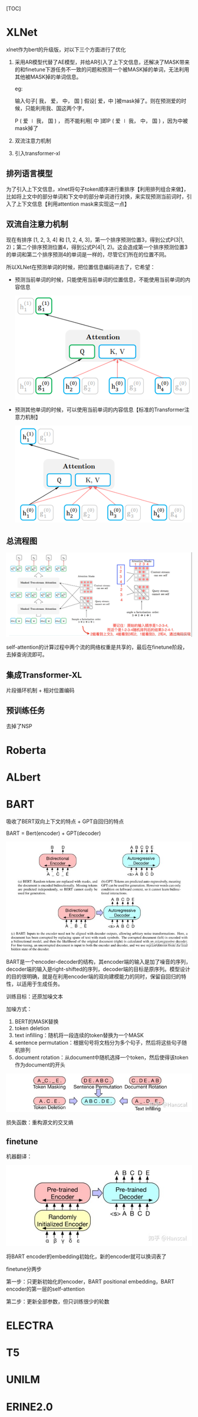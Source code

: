 [TOC]

# XLNet

xlnet作为bert的升级版，对以下三个方面进行了优化

1. 采用AR模型代替了AE模型，并给AR引入了上下文信息，还解决了MASK带来的和finetune下游任务不一致的问题和预测一个被MASK掉的单词，无法利用其他被MASK掉的单词信息。

   eg:

   输入句子[ 我， 爱， 中， 国 ] 假设[ 爱，中 ]被mask掉了。则在预测爱的时候，只能利用我、国这两个字，

   P ( 爱 ∣ 我， 国 ) ， 而不能利用[ 中 ]即P ( 爱 ∣ 我， 中， 国 ) ，因为中被mask掉了

1. 双流注意力机制
2. 引入transformer-xl

## 排列语言模型

为了引入上下文信息，xlnet将句子token顺序进行重排序【利用排列组合来做】，比如将上文中的部分单词和下文中的部分单词进行对换，来实现预测当前词时，引入了上下文信息【利用attention mask来实现这一点】



## 双流自注意力机制

现在有排序 [1, 2, 3, 4] 和 [1, 2, 4, 3]，第一个排序预测位置3，得到公式P(3|1, 2)；第二个排序预测位置4，得到公式P(4|1, 2)。这会造成第一个排序预测位置3的单词和第二个排序预测4的单词是一样的，尽管它们所在的位置不同。

所以XLNet在预测单词的时候，把位置信息编码进去了，它希望：

- 预测当前单词的时候，只能使用当前单词的位置信息，不能使用当前单词的内容信息

  ![](xlnet3.jpg)

- 预测其他单词的时候，可以使用当前单词的内容信息【标准的Transformer注意力机制】

  ![](xlnet2.jpg)

## 总流程图
![](xlnet1.png)

self-attention的计算过程中两个流的网络权重是共享的，最后在finetune阶段，去掉查询流即可。

## 集成Transformer-XL

片段循环机制 + 相对位置编码

## 预训练任务

去掉了NSP



# Roberta



# ALbert



# BART

吸收了BERT双向上下文的特点 + GPT自回归的特点

BART = Bert(encoder) + GPT(decoder)

![](bart1.jpg)

BART是一个encoder-decoder的结构，其encoder端的输入是加了噪音的序列，decoder端的输入是right-shifted的序列，decoder端的目标是原序列。模型设计的目的很明确，就是在利用encoder端的双向建模能力的同时，保留自回归的特性，以适用于生成任务。

训练目标：还原加噪文本

加噪方式：

1. BERT的MASK替换
2. token deletion
3. text infilling：随机将一段连续的token替换为一个MASK
4. sentence permutation：根据句号将文档分为多个句子，然后将这些句子随机排列
5. document rotation：从document中随机选择一个token，然后使得该token作为document的开头

![](bart2.jpg)

损失函数：重构源文的交叉熵

## finetune

机器翻译：

![](bart3.jpg)

将BART encoder的embedding初始化，新的encoder就可以换词表了

finetune分两步

第一步：只更新初始化的encoder，BART positional embedding，BART encoder的第一层的self-attention

第二步：更新全部参数，但只训练很少的轮数

# ELECTRA



# T5



# UNILM



# ERINE2.0

